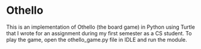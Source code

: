 # Othello
This is an implementation of Othello (the board game) in Python using Turtle that I wrote for an assignment during my first semester as a CS student.
To play the game, open the othello_game.py file in IDLE and run the module.
